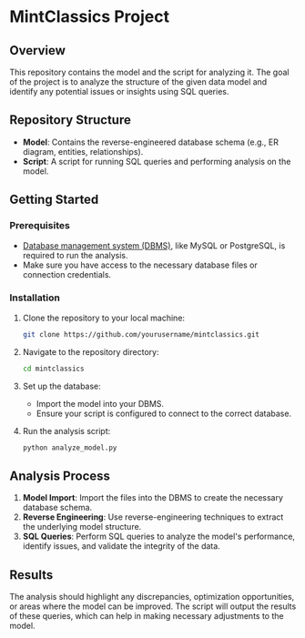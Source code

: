# MintClassics Project

## Overview

This repository contains the model and the script for analyzing it. The goal of the project is to analyze the structure of the given data model and identify any potential issues or insights using SQL queries.

## Repository Structure

- **Model**: Contains the reverse-engineered database schema (e.g., ER diagram, entities, relationships).
- **Script**: A script for running SQL queries and performing analysis on the model.

## Getting Started

### Prerequisites

- [Database management system (DBMS)](https://www.mysql.com/), like MySQL or PostgreSQL, is required to run the analysis.
- Make sure you have access to the necessary database files or connection credentials.

### Installation

1. Clone the repository to your local machine:
    ```bash
    git clone https://github.com/yourusername/mintclassics.git
    ```
2. Navigate to the repository directory:
    ```bash
    cd mintclassics
    ```
3. Set up the database:
    - Import the model into your DBMS.
    - Ensure your script is configured to connect to the correct database.

4. Run the analysis script:
    ```bash
    python analyze_model.py
    ```

## Analysis Process

1. **Model Import**: Import the files into the DBMS to create the necessary database schema.
2. **Reverse Engineering**: Use reverse-engineering techniques to extract the underlying model structure.
3. **SQL Queries**: Perform SQL queries to analyze the model's performance, identify issues, and validate the integrity of the data.

## Results

The analysis should highlight any discrepancies, optimization opportunities, or areas where the model can be improved. The script will output the results of these queries, which can help in making necessary adjustments to the model.
